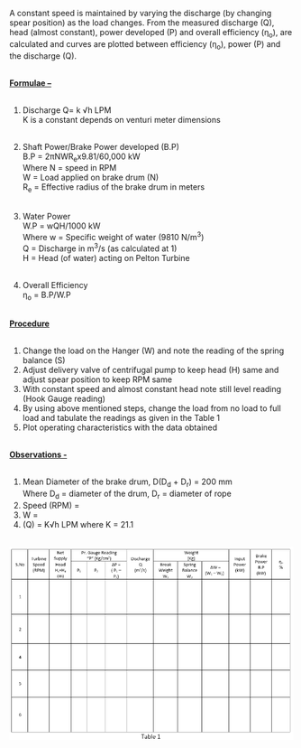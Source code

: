A constant speed is maintained by varying the discharge (by changing spear position) as the load changes. From the measured discharge (Q), head (almost constant), power developed (P) and overall efficiency (ƞ<sub>o</sub>), are calculated and curves are plotted between efficiency (ƞ<sub>o</sub>), power (P) and the discharge (Q).<br><br>

<b><U>Formulae –</U></b><br><br>

1. Discharge Q= k √h  LPM<br>
K is a constant depends on venturi meter dimensions<br><br>

2.	Shaft Power/Brake Power developed (B.P)<br>
B.P = 2πNWR<sub>e</sub>x9.81/60,000    kW<br>
Where N = speed in RPM<br>
W = Load applied on brake drum (N)<br>
R<sub>e</sub> = Effective radius of the brake drum in meters<br><br>

3.	Water Power<br>
W.P = wQH/1000  kW<br>
Where w = Specific weight of water (9810 N/m<sup>3</sup>)<br>
Q = Discharge in m<sup>3</sup>/s (as calculated at 1)<br>
H = Head (of water) acting on Pelton Turbine<br><br>

4.	Overall Efficiency<br> 
ƞ<sub>o</sub> = B.P/W.P<br><br>

<b><U>Procedure</U></b><br><br>
1.	Change the load on the Hanger (W) and note the reading of the spring balance (S)<br>
2.	Adjust delivery valve of centrifugal pump to keep head (H) same and adjust spear position to keep RPM same<br>
3.	With constant speed and almost constant head note still level reading (Hook Gauge reading)<br>
4.	By using above mentioned steps, change the load from no load to full load and tabulate the readings as given in the Table 1<br>
5.	Plot operating characteristics with the data obtained<br><br>

<b><U>Observations -</U></b><br><br>
1.	Mean Diameter of the brake drum, D(D<sub>d</sub> + D<sub>r</sub>) = 200 mm<br>
Where D<sub>d</sub> = diameter of the drum, D<sub>r</sub> = diameter of rope<br>
2.	Speed (RPM) = <br>
3.	W = <br>
4. (Q) = K√h  LPM where K = 21.1<br><br>
<img src="images/table1.PNG">
